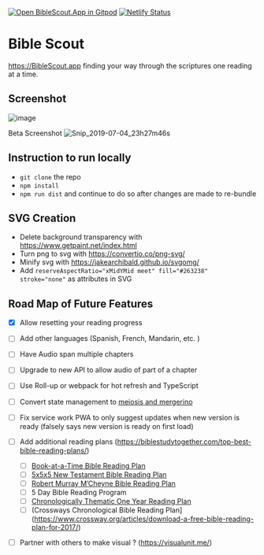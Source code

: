 [![Open BibleScout.App in Gitpod](https://gitpod.io/button/open-in-gitpod.svg)](https://gitpod.io/#https://github.com/ericop/bible-scout-app)
[![Netlify Status](https://api.netlify.com/api/v1/badges/0bdfba70-1a04-4a86-be23-cb4c5aab11be/deploy-status)](https://app.netlify.com/sites/bible-scout-app/deploys)

# Bible Scout
https://BibleScout.app finding your way through the scriptures one reading at a time.

## Screenshot
![image](https://github.com/ericop/bible-scout-app/assets/5218249/857874c6-14e9-471f-a96e-36a18896a6e1)

Beta Screenshot
![Snip_2019-07-04_23h27m46s](https://user-images.githubusercontent.com/5218249/60696388-8c330800-9eb3-11e9-9f99-5e0a2cc60010.png)

## Instruction to run locally
- `git clone` the repo
- `npm install`
- `npm run dist` and continue to do so after changes are made to re-bundle

## SVG Creation
- Delete background transparency with https://www.getpaint.net/index.html
- Turn png to svg with https://convertio.co/png-svg/
- Minify svg with https://jakearchibald.github.io/svgomg/
- Add `reserveAspectRatio="xMidYMid meet" fill="#263238" stroke="none"` as attributes in SVG

## Road Map of Future Features
- [x] Allow resetting your reading progress 
- [ ] Add other languages (Spanish, French, Mandarin, etc. )
- [ ] Have Audio span multiple chapters
- [ ] Upgrade to new API to allow audio of part of a chapter
- [ ] Use Roll-up or webpack for hot refresh and TypeScript
- [ ] Convert state management to [meiosis and mergerino](http://meiosis.js.org/tutorial/05-meiosis-with-mergerino.html)
- [ ] Fix service work PWA to only suggest updates when new version is ready (falsely says new version is ready on first load)
- [ ] Add additional reading plans (https://biblestudytogether.com/top-best-bible-reading-plans/)
  - [ ] [Book-at-a-Time Bible Reading Plan](https://www.navigators.org/resource/bible-reading-plans/)
  - [ ] [5x5x5 New Testament Bible Reading Plan](https://www.navigators.org/resource/bible-reading-plans/) 
  - [ ] [Robert Murray M’Cheyne Bible Reading Plan](https://www.crossway.org/articles/download-a-free-bible-reading-plan-for-2017/)
  - [ ] 5 Day Bible Reading Program
  - [ ] [Chronologically Thematic One Year Reading Plan](https://treasureinthebible.com/UndatedThematicallyChronologicalBible%20ReadingPlanRevised2012-11-13.pdf)
  - [ ] (Crossways Chronological Bible Reading Plan](https://www.crossway.org/articles/download-a-free-bible-reading-plan-for-2017/)
- [ ] Partner with others to make visual ? (https://visualunit.me/)

